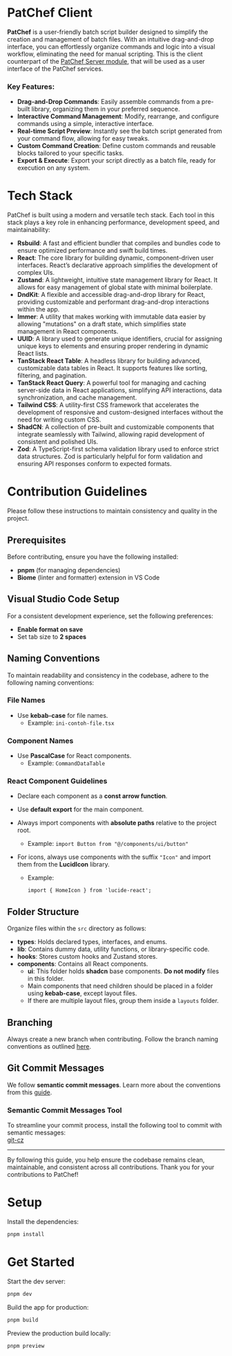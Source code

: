 # PatChef Client
**PatChef** is a user-friendly batch script builder designed to simplify the creation and management of batch files. With an intuitive drag-and-drop interface, you can effortlessly organize commands and logic into a visual workflow, eliminating the need for manual scripting. This is the client counterpart of the [PatChef Server module](https://github.com/slc-na/patchef-server), that will be used as a user interface of the PatChef services.

### Key Features:
- **Drag-and-Drop Commands**: Easily assemble commands from a pre-built library, organizing them in your preferred sequence.
- **Interactive Command Management**: Modify, rearrange, and configure commands using a simple, interactive interface.
- **Real-time Script Preview**: Instantly see the batch script generated from your command flow, allowing for easy tweaks.
- **Custom Command Creation**: Define custom commands and reusable blocks tailored to your specific tasks.
- **Export & Execute**: Export your script directly as a batch file, ready for execution on any system.

# Tech Stack

PatChef is built using a modern and versatile tech stack. Each tool in this stack plays a key role in enhancing performance, development speed, and maintainability:

- **Rsbuild**: A fast and efficient bundler that compiles and bundles code to ensure optimized performance and swift build times.
- **React**: The core library for building dynamic, component-driven user interfaces. React’s declarative approach simplifies the development of complex UIs.
- **Zustand**: A lightweight, intuitive state management library for React. It allows for easy management of global state with minimal boilerplate.
- **DndKit**: A flexible and accessible drag-and-drop library for React, providing customizable and performant drag-and-drop interactions within the app.
- **Immer**: A utility that makes working with immutable data easier by allowing "mutations" on a draft state, which simplifies state management in React components.
- **UUID**: A library used to generate unique identifiers, crucial for assigning unique keys to elements and ensuring proper rendering in dynamic React lists.
- **TanStack React Table**: A headless library for building advanced, customizable data tables in React. It supports features like sorting, filtering, and pagination.
- **TanStack React Query**: A powerful tool for managing and caching server-side data in React applications, simplifying API interactions, data synchronization, and cache management.
- **Tailwind CSS**: A utility-first CSS framework that accelerates the development of responsive and custom-designed interfaces without the need for writing custom CSS.
- **ShadCN**: A collection of pre-built and customizable components that integrate seamlessly with Tailwind, allowing rapid development of consistent and polished UIs.
- **Zod**: A TypeScript-first schema validation library used to enforce strict data structures. Zod is particularly helpful for form validation and ensuring API responses conform to expected formats.

# Contribution Guidelines

Please follow these instructions to maintain consistency and quality in the project. 

## Prerequisites

Before contributing, ensure you have the following installed:

- **pnpm** (for managing dependencies)
- **Biome** (linter and formatter) extension in VS Code

## Visual Studio Code Setup

For a consistent development experience, set the following preferences:

- **Enable format on save**
- Set tab size to **2 spaces**

## Naming Conventions

To maintain readability and consistency in the codebase, adhere to the following naming conventions:

### File Names
- Use **kebab-case** for file names.
  - Example: `ini-contoh-file.tsx`

### Component Names
- Use **PascalCase** for React components.
  - Example: `CommandDataTable`

### React Component Guidelines

- Declare each component as a **const arrow function**.
- Use **default export** for the main component.
- Always import components with **absolute paths** relative to the project root.
  - Example: `import Button from "@/components/ui/button"`
- For icons, always use components with the suffix `"Icon"` and import them from the **LucidIcon** library.

  - Example:
    ```tsx
    import { HomeIcon } from 'lucide-react';
    ```

## Folder Structure

Organize files within the `src` directory as follows:

- **types**: Holds declared types, interfaces, and enums.
- **lib**: Contains dummy data, utility functions, or library-specific code.
- **hooks**: Stores custom hooks and Zustand stores.
- **components**: Contains all React components.
  - **ui**: This folder holds **shadcn** base components. **Do not modify** files in this folder.
  - Main components that need children should be placed in a folder using **kebab-case**, except layout files.
  - If there are multiple layout files, group them inside a `layouts` folder.

## Branching

Always create a new branch when contributing. Follow the branch naming conventions as outlined [here](https://medium.com/@abhay.pixolo/naming-conventions-for-git-branches-a-cheatsheet-8549feca2534).

## Git Commit Messages

We follow **semantic commit messages**. Learn more about the conventions from this [guide](https://gist.github.com/joshbuchea/6f47e86d2510bce28f8e7f42ae84c716).

### Semantic Commit Messages Tool

To streamline your commit process, install the following tool to commit with semantic messages:  
[git-cz](https://github.com/streamich/git-cz)

---

By following this guide, you help ensure the codebase remains clean, maintainable, and consistent across all contributions. Thank you for your contributions to PatChef!

# Setup

Install the dependencies:

```bash
pnpm install
```

# Get Started

Start the dev server:

```bash
pnpm dev
```

Build the app for production:

```bash
pnpm build
```

Preview the production build locally:

```bash
pnpm preview
```
